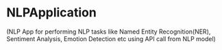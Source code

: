 # NLPApplication
(NLP App for performing NLP tasks like Named Entity Recognition(NER), Sentiment Analysis, Emotion Detection etc using API call from NLP model)
